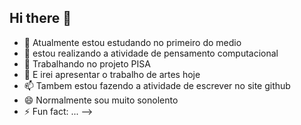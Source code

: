 ## Hi there 👋

- 🔭 Atualmente estou estudando no primeiro do medio
- 🌱 estou realizando a atividade de pensamento computacional
- 🤔 Trabalhando no projeto PISA
- 💬 E irei apresentar o trabalho de artes hoje
- 📫 Tambem estou fazendo a atividade de escrever no site github
- 😄 Normalmente sou muito sonolento
- ⚡ Fun fact: ...
-->
